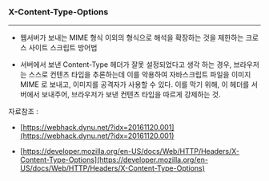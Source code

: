 ### X-Content-Type-Options

***

- 웹서버가 보내는 MIME 형식 이외의 형식으로 해석을 확장하는 것을 제한하는 크로스 사이트 스크립트 방어법

- 서버에서 보낸 Content-Type 헤더가 잘못 설정되었다고 생각 하는 경우, 브라우저는 스스로 컨텐츠 타입을 추론하는데 이를 악용하여 자바스크립트 파일을 이미지 MIME 로 보내고,
  이미지를 공격자가 사용할 수 있다. 이를 막기 위해, 이 헤더를 서버에서 보내주어, 브라우저가 보낸 컨텐츠 타입을 따르게 강제하는 것.


자료참조 : 

 - [https://webhack.dynu.net/?idx=20161120.001](https://webhack.dynu.net/?idx=20161120.001)

 - [https://developer.mozilla.org/en-US/docs/Web/HTTP/Headers/X-Content-Type-Options](https://developer.mozilla.org/en-US/docs/Web/HTTP/Headers/X-Content-Type-Options)

